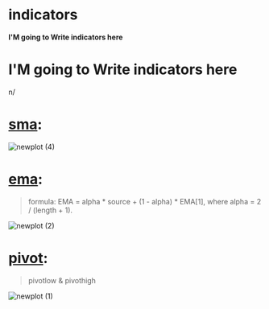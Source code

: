 # indicators
**I'M going to Write indicators here**

# **I'M going to Write indicators here**


n/
#  [**sma**](https://github.com/mohder79/indicators/blob/main/sma.py):

![newplot (4)](https://user-images.githubusercontent.com/102425717/179373947-69baba66-2154-4791-a328-22ed392089c3.png)





# [**ema**](https://github.com/mohder79/indicators/blob/main/ema.py):


> formula: EMA = alpha * source + (1 - alpha) * EMA[1], where alpha = 2 / (length + 1).


![newplot (2)](https://user-images.githubusercontent.com/102425717/179373801-4bb3438a-9ac3-4243-b04e-0e76658f1c2a.png)



# [**pivot**](https://github.com/mohder79/indicators/blob/main/Pivot):

> pivotlow & pivothigh
   
![newplot (1)](https://user-images.githubusercontent.com/102425717/179373724-0809672b-b4e8-4fe3-b519-90eaa2e18293.png)


